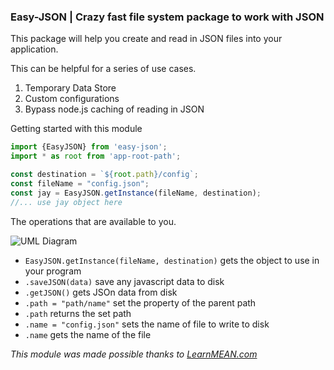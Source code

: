 ### Easy-JSON | Crazy fast file system package to work with JSON
This package will help you create and read in JSON files into your application. 

This can be helpful for a series of use cases. 

1. Temporary Data Store
2. Custom configurations
3. Bypass node.js caching of reading in JSON

Getting started with this module

```javascript
import {EasyJSON} from 'easy-json';
import * as root from 'app-root-path';

const destination = `${root.path}/config`;
const fileName = "config.json";
const jay = EasyJSON.getInstance(fileName, destination);
//... use jay object here
```

The operations that are available to you.

![UML Diagram](https://codewithintent.com/wp-content/uploads/2016/08/easy-json-uml.png)

* `EasyJSON.getInstance(fileName, destination)` gets the object to use in your program 
* `.saveJSON(data)` save any javascript data to disk
* `.getJSON()` gets JSOn data from disk
* `.path = "path/name"` set the property of the parent path
* `.path` returns the set path
* `.name = "config.json"` sets the name of file to write to disk
* `.name` gets the name of the file

*This module was made possible thanks to [LearnMEAN.com](https://www.learnmean.com/)*